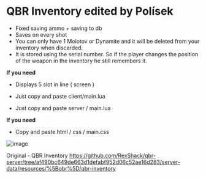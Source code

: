 # QBR Inventory edited by Polísek

- Fixed saving ammo + saving to db
- Saves on every shot
- You can only have 1 Molotov or Dynamite and it will be deleted from your inventory when discarded.
- It is stored using the serial number. So if the player changes the position of the weapon in the inventory he still remembers it.

**If you need**
- Displays 5 slot in line ( screen ) 

- Just copy and paste client/main.lua   
- Just copy and paste server / main.lua

**If you need**
- Copy and paste html / css  /  main.css

![image](https://user-images.githubusercontent.com/107623238/183285472-a53698ea-93f1-4ebb-8f72-e97685491a79.png)



Original - QBR Inventory https://github.com/RexShack/qbr-server/tree/af490bc649de663d1defabf952d06c52ae16d283/server-data/resources/%5Bqbr%5D/qbr-inventory
